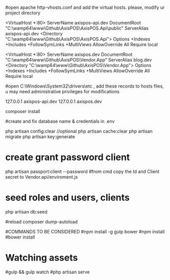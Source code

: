 #open apache  http-vhosts.conf and add the virtual hosts. please, modify ur project directory

<VirtualHost *:80>
  ServerName axispos-api.dev
  DocumentRoot "C:\wamp64\www\Github\AxisPOS\AxisPOS.Api\public"
  ServerAlias axispos-api.dev
    <Directory  "C:\wamp64\www\Github\AxisPOS\AxisPOS.Api">
    Options +Indexes +Includes +FollowSymLinks +MultiViews
    AllowOverride All
    Require local
  </Directory>
</VirtualHost>

<VirtualHost *:80>
  ServerName axispos.dev
  DocumentRoot "C:\wamp64\www\Github\AxisPOS\Vendor.App"
  ServerAlias blog.dev
    <Directory  "C:\wamp64\www\Github\AxisPOS\Vendor.App">
    Options +Indexes +Includes +FollowSymLinks +MultiViews
    AllowOverride All
    Require local
  </Directory>
</VirtualHost>

#open C:\Windows\System32\drivers\etc , add these records to hosts files, u may need administrative privileges for modifications

127.0.0.1 axispos-api.dev
127.0.0.1 axispos.dev

composer install

#create and fix database name & credentials in .env

php artisan config:clear //optional
php artisan cache:clear
php artisan migrate
php artisan key:generate

# create grant password client
php artisan passport:client --password
#from cmd copy the Id and Client secret to Vendor.api/enviroment.js

# seed roles and users, clients
php artisan db:seed

#reload
composer dump-autoload


#COMMANDS TO BE CONSIDERED
#npm install -g gulp bower
#npm install
#bower install
# Watching assets
#gulp && gulp watch
#php artisan serve

